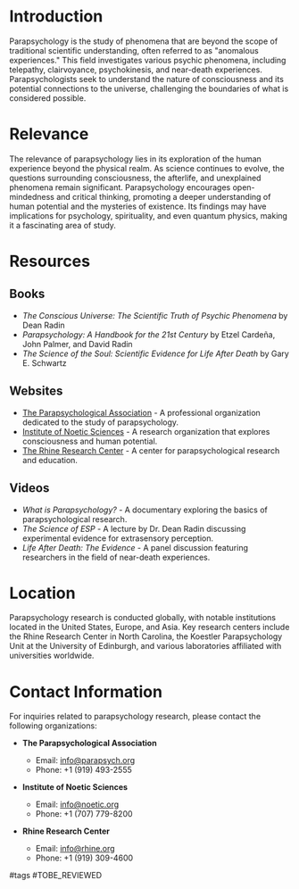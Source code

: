 # Introduction

Parapsychology is the study of phenomena that are beyond the scope of traditional scientific understanding, often referred to as "anomalous experiences." This field investigates various psychic phenomena, including telepathy, clairvoyance, psychokinesis, and near-death experiences. Parapsychologists seek to understand the nature of consciousness and its potential connections to the universe, challenging the boundaries of what is considered possible.

# Relevance

The relevance of parapsychology lies in its exploration of the human experience beyond the physical realm. As science continues to evolve, the questions surrounding consciousness, the afterlife, and unexplained phenomena remain significant. Parapsychology encourages open-mindedness and critical thinking, promoting a deeper understanding of human potential and the mysteries of existence. Its findings may have implications for psychology, spirituality, and even quantum physics, making it a fascinating area of study.

# Resources

## Books

- *The Conscious Universe: The Scientific Truth of Psychic Phenomena* by Dean Radin
- *Parapsychology: A Handbook for the 21st Century* by Etzel Cardeña, John Palmer, and David Radin
- *The Science of the Soul: Scientific Evidence for Life After Death* by Gary E. Schwartz

## Websites

- [The Parapsychological Association](https://www.parapsych.org) - A professional organization dedicated to the study of parapsychology.
- [Institute of Noetic Sciences](https://noetic.org) - A research organization that explores consciousness and human potential.
- [The Rhine Research Center](https://www.rhine.org) - A center for parapsychological research and education.

## Videos

- *What is Parapsychology?* - A documentary exploring the basics of parapsychological research.
- *The Science of ESP* - A lecture by Dr. Dean Radin discussing experimental evidence for extrasensory perception.
- *Life After Death: The Evidence* - A panel discussion featuring researchers in the field of near-death experiences.

# Location

Parapsychology research is conducted globally, with notable institutions located in the United States, Europe, and Asia. Key research centers include the Rhine Research Center in North Carolina, the Koestler Parapsychology Unit at the University of Edinburgh, and various laboratories affiliated with universities worldwide. 

# Contact Information

For inquiries related to parapsychology research, please contact the following organizations:

- **The Parapsychological Association**
  - Email: info@parapsych.org
  - Phone: +1 (919) 493-2555

- **Institute of Noetic Sciences**
  - Email: info@noetic.org
  - Phone: +1 (707) 779-8200

- **Rhine Research Center**
  - Email: info@rhine.org
  - Phone: +1 (919) 309-4600

#tags 
#TOBE_REVIEWED
